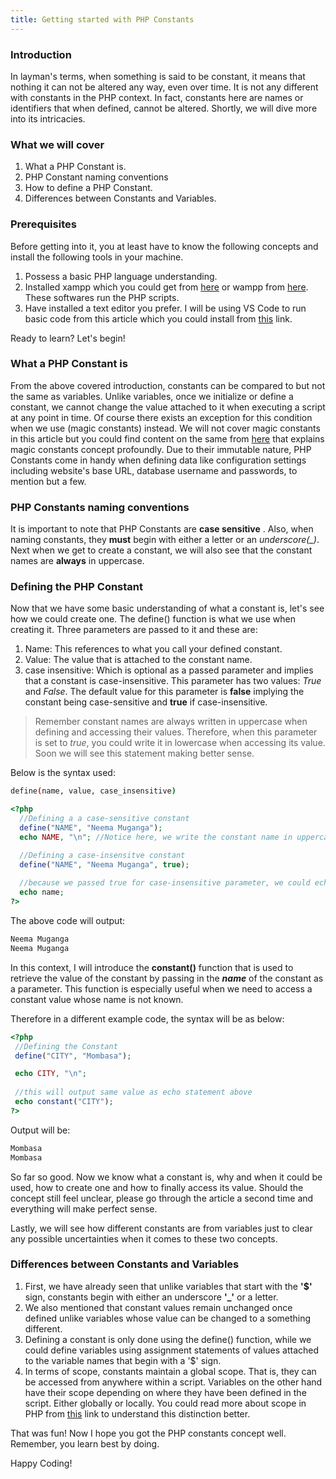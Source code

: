```yaml
---
title: Getting started with PHP Constants
---
```

### Introduction
In layman's terms, when something is said to be constant, it means that nothing it can not be altered any way, even over time. 
It is not any different with constants in the PHP context. In fact, constants here are names or identifiers that when defined, cannot be altered. Shortly, we will dive more into its intricacies.

### What we will cover
1. What a PHP Constant is.
2. PHP Constant naming conventions
3. How to define a PHP Constant.
4. Differences between Constants and Variables.

### Prerequisites
Before getting into it, you at least have to know the following concepts and install the following tools in your machine.
1. Possess a basic PHP language understanding.
2. Installed xampp which you could get from [here](https://www.apachefriends.org/download.html) or wampp from [here](https://sourceforge.net/projects/wampserver/). These softwares run the PHP scripts.
3. Have installed a text editor you prefer. I will be using VS Code to run basic code from this article which you could install from [this](https://visualstudio.microsoft.com/downloads/) link.

Ready to learn? Let's begin!

### What a PHP Constant is
From the above covered introduction, constants can be compared to but not the same as variables. 
Unlike variables, once we initialize or define a constant, we cannot change the value attached to it when executing a script at any point in time. 
Of course there exists an exception for this condition when we use (magic constants) instead. We will not cover magic constants in this article but you could 
find content on the same from [here](https://www.tutorialrepublic.com/php-tutorial/php-magic-constants.php) that explains magic constants concept profoundly.
Due to their immutable nature, PHP Constants come in handy when defining data like configuration settings including website's base URL, database username and passwords, to mention but a few. 

### PHP Constants naming conventions
It is important to note that PHP Constants are **case sensitive** .
Also, when naming constants, they **must** begin with either a letter or an *underscore(_)*. 
Next when we get to create a constant, we will also see that the constant names are **always** in uppercase.

### Defining the PHP Constant
Now that we have some basic understanding of what a constant is, let's see how we could create one.
The define() function is what we use when creating it. Three parameters are passed to it and these are:
 1. Name: This references to what you call your defined constant.
 2. Value: The value that is attached to the constant name.
 3. case insensitive: Which is optional as a passed parameter and implies that a constant is case-insensitive. This parameter has two values: *True* and *False*. The default value for this parameter is **false** implying the constant being case-sensitive and **true** if case-insensitive.
> Remember constant names are always written in uppercase when defining and accessing their values. Therefore, when this parameter is set to *true*, you could write it in lowercase when accessing its value. Soon we will see this statement making better sense. 

Below is the syntax used:
```bash
define(name, value, case_insensitive)
```

```php
<?php
  //Defining a a case-sensitive constant
  define("NAME", "Neema Muganga");
  echo NAME, "\n"; //Notice here, we write the constant name in uppercase as is required. By default, it is case-sensitive.

  //Defining a case-insensitve constant
  define("NAME", "Neema Muganga", true);
  
  //because we passed true for case-insensitive parameter, we could echo the value of the constant with the name written in lowercase.
  echo name;
?>
```

The above code will output:

```bash
Neema Muganga
Neema Muganga
```

In this context, I will introduce the **constant()** function that is used to retrieve the value of the constant by passing in the ***name*** of the constant as a parameter. This function is especially useful when we need to access a constant value whose name is not known.

Therefore in a different example code, the syntax will be as below:

 ```php
<?php
  //Defining the Constant
  define("CITY", "Mombasa");

  echo CITY, "\n";
  
  //this will output same value as echo statement above
  echo constant("CITY");
?>
```
Output will be:

```bash
Mombasa
Mombasa
```

So far so good. Now we know what a constant is, why and when it could be used, how to create one and how to finally access its value. 
Should the concept still feel unclear, please go through the article a second time and everything will make perfect sense.

Lastly, we will see how different constants are from variables just to clear any possible uncertainties when it comes to these two concepts.

### Differences between Constants and Variables
1. First, we have already seen that unlike variables that start with the **'$'** sign, constants begin with either an underscore **'_'** or a letter.
2. We also mentioned that constant values remain unchanged once defined unlike variables whose value can be changed to a something different.
3. Defining a constant is only done using the define() function, while we could define variables using assignment statements of values attached to the variable names that begin with a '$' sign.
4. In terms of scope, constants maintain a global scope. That is, they can be accessed from anywhere within a script. Variables on the other hand have their scope depending on where they have been defined in the script. Either globally or locally. You could read more about scope in PHP from [this](https://www.w3schools.com/php/php_variables_scope.asp) link to understand this distinction better.

That was fun! Now I hope you got the PHP constants concept well. 
Remember, you learn best by doing.

Happy Coding!
